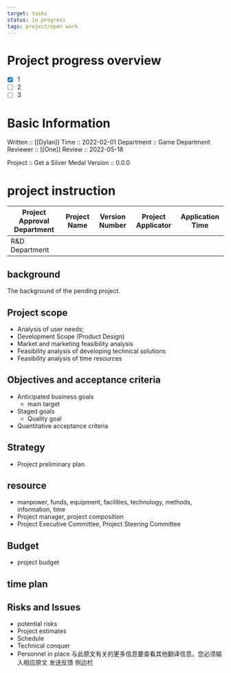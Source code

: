 ```yaml
---
target: tasks
status: in progress
tags: project/open work
---
```


# Project progress overview

- [x] 1
- [ ] 2
- [ ] 3

# Basic Information

Written :: [[Dylan]]
Time :: 2022-02-01
Department :: Game Department
Reviewer :: [[One]]
Review :: 2022-05-18

Project :: Get a Silver Medal
Version :: 0.0.0

# project instruction
| Project Approval Department | Project Name | Version Number | Project Applicator | Application Time |
| -------- | -------- | ------ | ---------- | -------- |
| R&D Department | | | | |


## background

The background of the pending project.

## Project scope
- Analysis of user needs;
- Development Scope (Product Design)
- Market and marketing feasibility analysis
- Feasibility analysis of developing technical solutions
- Feasibility analysis of time resources

## Objectives and acceptance criteria
- Anticipated business goals
	- main target
- Staged goals
	- Quality goal
- Quantitative acceptance criteria

## Strategy
- Project preliminary plan

## resource
- manpower, funds, equipment, facilities, technology, methods, information, time
- Project manager, project composition
- Project Executive Committee, Project Steering Committee


## Budget
- project budget

## time plan

## Risks and Issues

- potential risks
- Project estimates
- Schedule
- Technical conquer
- Personnel in place
与此原文有关的更多信息要查看其他翻译信息，您必须输入相应原文
发送反馈
侧边栏